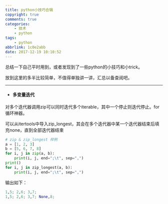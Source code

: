 ```yaml
---
title: python小技巧合辑
copyright: true
comments: true
categories:
    - 技术
    - python
tags:
    - python
abbrlink: 1c0e2abb
date: 2017-12-19 10:10:52
---
```

总结一下自己平时用到，或者发现到了一些python的小技巧和小trick。
<!-- more -->
放到这里的多半比较简单，不值得单独讲一讲，汇总以备查阅吧。

----------
-   #### 多变量迭代

对多个迭代器调用zip可以同时迭代多个iterable，其中一个停止则迭代停止。for循环神器。
 
可以从itertools中导入zip_longest，其会在多个迭代器中某一个迭代器结束后填充none，直到全部迭代器结束

``` python
# zip & zip_longest 样例
a = [1, 2, 3]
b = [5, 6, 7, 8]
for i, j in zip(a, b):
    print(i, j, end=";\t", sep=",")
print()
for i, j in zip_longest(a, b):
    print(i, j, end=";\t", sep=",")
```

输出如下：

``` python
1,5; 2,6; 3,7; 
1,5; 2,6; 3,7; None,8;
```

